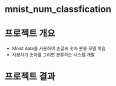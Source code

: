 # mnist_num_classfication
# 프로젝트 개요
- Mnist data를 사용하여 손글씨 숫자 분류 모델 학습
- 사용자가 숫자를 그리면 분류하는 시스템 개발

# 프로젝트 결과
